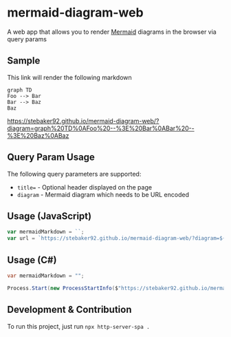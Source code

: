 # mermaid-diagram-web
A web app that allows you to render [Mermaid](https://mermaid-js.github.io/mermaid/#/) diagrams in the browser via query params

## Sample
This link will render the following markdown
```
graph TD
Foo --> Bar
Bar --> Baz
Baz
```
https://stebaker92.github.io/mermaid-diagram-web/?diagram=graph%20TD%0AFoo%20--%3E%20Bar%0ABar%20--%3E%20Baz%0ABaz

## Query Param Usage
The following query parameters are supported:

- `title=` - Optional header displayed on the page
- `diagram` - Mermaid diagram which needs to be URL encoded


## Usage (JavaScript)
```js
var mermaidMarkdown = ``;
var url = `https://stebaker92.github.io/mermaid-diagram-web/?diagram=${encodeURI(mermaidMarkdown)}`;
```

## Usage (C#)
```csharp
var mermaidMarkdown = "";

Process.Start(new ProcessStartInfo($"https://stebaker92.github.io/mermaid-diagram-web/?title=My Diagram&diagram={HttpUtility.UrlEncode(mermaidMarkdown)}") { UseShellExecute = true });
```


## Development & Contribution
To run this project, just run `npx http-server-spa .`